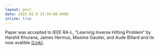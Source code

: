 ```yaml
---
layout: post
date: 2025-02-9 15:59:00-0400
inline: true
---
```


Paper was accepted to IEEE RA-L, “Learning Inverse Hitting Problem” by Harshit Khurana, James Hermus, Maxime Gautier, and Aude Billard and its now avalible <a href="https://ieeexplore.ieee.org/document/10916503">[Link]</a>.